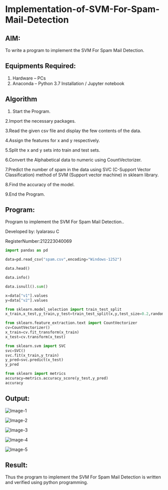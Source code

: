 # Implementation-of-SVM-For-Spam-Mail-Detection

## AIM:
To write a program to implement the SVM For Spam Mail Detection.

## Equipments Required:
1. Hardware – PCs
2. Anaconda – Python 3.7 Installation / Jupyter notebook

## Algorithm
1. Start the Program.

2.Import the necessary packages.

3.Read the given csv file and display the few contents of the data.

4.Assign the features for x and y respectively.

5.Split the x and y sets into train and test sets.

6.Convert the Alphabetical data to numeric using CountVectorizer.

7.Predict the number of spam in the data using SVC (C-Support Vector Classification) method of SVM (Support vector machine) in sklearn library.

8.Find the accuracy of the model.

9.End the Program.

## Program:

Program to implement the SVM For Spam Mail Detection..

Developed by: Iyalarasu C

RegisterNumber:212223040069

```python
import pandas as pd

data=pd.read_csv("spam.csv",encoding="Windows-1252")

data.head()

data.info()

data.isnull().sum()

x=data["v1"].values
y=data["v2"].values

from sklearn.model_selection import train_test_split
x_train,x_test,y_train,y_test=train_test_split(x,y,test_size=0.2,random_state=0)

from sklearn.feature_extraction.text import CountVectorizer
cv=CountVectorizer()
x_train=cv.fit_transform(x_train)
x_test=cv.transform(x_test)

from sklearn.svm import SVC
svc=SVC()
svc.fit(x_train,y_train)
y_pred=svc.predict(x_test)
y_pred

from sklearn import metrics
accuracy=metrics.accuracy_score(y_test,y_pred)
accuracy
```


## Output:

![Image-1](https://github.com/user-attachments/assets/1478001e-3435-4889-a6ac-1d85f828bcda)

![Image-2](https://github.com/user-attachments/assets/93f23db9-6e80-482e-86fd-711de0ab3dbb)

![Image-3](https://github.com/user-attachments/assets/8a4eb1df-708e-4ef4-8d1c-3fa5953ac30b)

![Image-4](https://github.com/user-attachments/assets/49efca04-427f-4285-b1e0-56457ac07b8e)

![Image-5](https://github.com/user-attachments/assets/4d3ad738-34bb-4ef0-8c0a-59a24b71cf6a)


## Result:
Thus the program to implement the SVM For Spam Mail Detection is written and verified using python programming.
